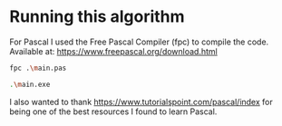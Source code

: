 # Running this algorithm

For Pascal I used the Free Pascal Compiler (fpc) to compile the code.
Available at: https://www.freepascal.org/download.html

```bash
fpc .\main.pas
```

```bash
.\main.exe
```

I also wanted to thank https://www.tutorialspoint.com/pascal/index for being one of the best resources I found to learn Pascal.